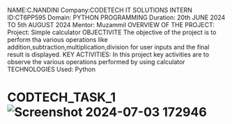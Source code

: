 NAME:C.NANDINI
Company:CODETECH IT SOLUTIONS 
INTERN ID:CT6PP595 
Domain: PYTHON PROGRAMMING
Duration: 20th JUNE 2024 TO 5th AUGUST 2024 
Mentor: Muzammil
OVERVIEW OF THE PROJECT: Project: Simple calculator
OBJECTIVITE The objective of the project is to perform tha various operations like addition,subtraction,multiplication,division for user inputs and the final result is displayed.
KEY ACTIVITIES: In this project key activities are to observe the various operations performed by using calculator
TECHNOLOGIES Used: Python
# CODTECH_TASK_1![Screenshot 2024-07-03 172946](https://github.com/CNandini918/CODTECH_TASK_1/assets/174420923/cc9848a7-4088-41a9-8994-ce5a00c795ff)
